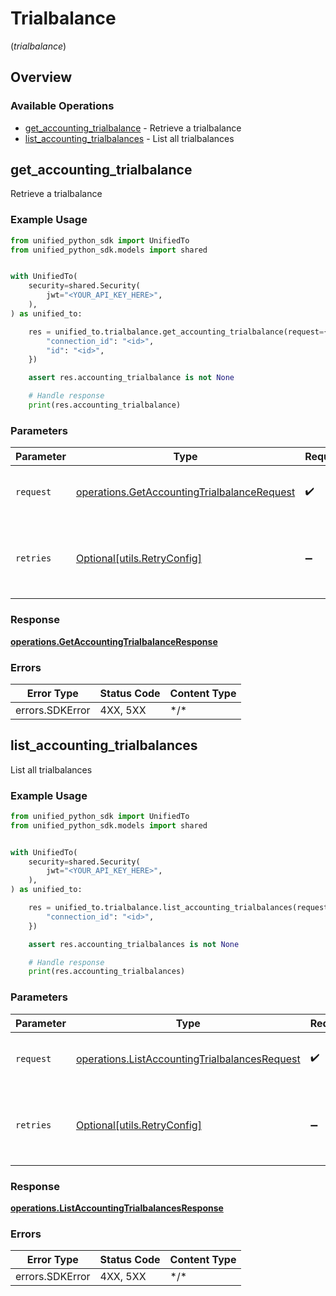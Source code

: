 # Trialbalance
(*trialbalance*)

## Overview

### Available Operations

* [get_accounting_trialbalance](#get_accounting_trialbalance) - Retrieve a trialbalance
* [list_accounting_trialbalances](#list_accounting_trialbalances) - List all trialbalances

## get_accounting_trialbalance

Retrieve a trialbalance

### Example Usage

```python
from unified_python_sdk import UnifiedTo
from unified_python_sdk.models import shared


with UnifiedTo(
    security=shared.Security(
        jwt="<YOUR_API_KEY_HERE>",
    ),
) as unified_to:

    res = unified_to.trialbalance.get_accounting_trialbalance(request={
        "connection_id": "<id>",
        "id": "<id>",
    })

    assert res.accounting_trialbalance is not None

    # Handle response
    print(res.accounting_trialbalance)

```

### Parameters

| Parameter                                                                                                  | Type                                                                                                       | Required                                                                                                   | Description                                                                                                |
| ---------------------------------------------------------------------------------------------------------- | ---------------------------------------------------------------------------------------------------------- | ---------------------------------------------------------------------------------------------------------- | ---------------------------------------------------------------------------------------------------------- |
| `request`                                                                                                  | [operations.GetAccountingTrialbalanceRequest](../../models/operations/getaccountingtrialbalancerequest.md) | :heavy_check_mark:                                                                                         | The request object to use for the request.                                                                 |
| `retries`                                                                                                  | [Optional[utils.RetryConfig]](../../models/utils/retryconfig.md)                                           | :heavy_minus_sign:                                                                                         | Configuration to override the default retry behavior of the client.                                        |

### Response

**[operations.GetAccountingTrialbalanceResponse](../../models/operations/getaccountingtrialbalanceresponse.md)**

### Errors

| Error Type      | Status Code     | Content Type    |
| --------------- | --------------- | --------------- |
| errors.SDKError | 4XX, 5XX        | \*/\*           |

## list_accounting_trialbalances

List all trialbalances

### Example Usage

```python
from unified_python_sdk import UnifiedTo
from unified_python_sdk.models import shared


with UnifiedTo(
    security=shared.Security(
        jwt="<YOUR_API_KEY_HERE>",
    ),
) as unified_to:

    res = unified_to.trialbalance.list_accounting_trialbalances(request={
        "connection_id": "<id>",
    })

    assert res.accounting_trialbalances is not None

    # Handle response
    print(res.accounting_trialbalances)

```

### Parameters

| Parameter                                                                                                      | Type                                                                                                           | Required                                                                                                       | Description                                                                                                    |
| -------------------------------------------------------------------------------------------------------------- | -------------------------------------------------------------------------------------------------------------- | -------------------------------------------------------------------------------------------------------------- | -------------------------------------------------------------------------------------------------------------- |
| `request`                                                                                                      | [operations.ListAccountingTrialbalancesRequest](../../models/operations/listaccountingtrialbalancesrequest.md) | :heavy_check_mark:                                                                                             | The request object to use for the request.                                                                     |
| `retries`                                                                                                      | [Optional[utils.RetryConfig]](../../models/utils/retryconfig.md)                                               | :heavy_minus_sign:                                                                                             | Configuration to override the default retry behavior of the client.                                            |

### Response

**[operations.ListAccountingTrialbalancesResponse](../../models/operations/listaccountingtrialbalancesresponse.md)**

### Errors

| Error Type      | Status Code     | Content Type    |
| --------------- | --------------- | --------------- |
| errors.SDKError | 4XX, 5XX        | \*/\*           |